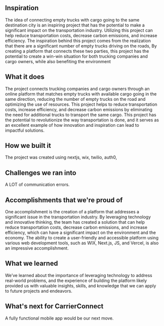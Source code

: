 ## Inspiration

The idea of connecting empty trucks with cargo going to the same destination city is an inspiring project that has the potential to make a significant impact on the transportation industry. Utilizing this project can help reduce transportation costs, decrease carbon emissions, and increase efficiency. The inspiration behind this project comes from the realization that there are a significant number of empty trucks driving on the roads, By creating a platform that connects these two parties, this project has the potential to create a win-win situation for both trucking companies and cargo owners, while also benefiting the environment

## What it does

The project connects trucking companies and cargo owners through an online platform that matches empty trucks with available cargo going in the same direction, reducing the number of empty trucks on the road and optimizing the use of resources. This project helps to reduce transportation costs, increase efficiency, and decrease carbon emissions by eliminating the need for additional trucks to transport the same cargo. This project has the potential to revolutionize the way transportation is done, and it serves as an excellent example of how innovation and inspiration can lead to impactful solutions.

## How we built it

The project was created using nextjs, wix, twilio, auth0, 

## Challenges we ran into

A LOT of communication errors.

## Accomplishments that we're proud of

One accomplishment is the creation of a platform that addresses a significant issue in the transportation industry. By leveraging technology and innovative thinking, the team has created a solution that can help reduce transportation costs, decrease carbon emissions, and increase efficiency, which can have a significant impact on the environment and the economy. The ability to create a user-friendly and accessible platform using various web development tools, such as WIX, Next.js, JS, and Vercel, is also an impressive accomplishment.

## What we learned

We’ve learned about the importance of leveraging technology to address real-world problems, and the experience of building the platform likely provided us with valuable insights, skills, and knowledge that we can apply to future projects and endeavors.


## What's next for CarrierConnect

A fully functional mobile app would be our next move.

<a href = https://smeffi.wixsite.com/loaded >
